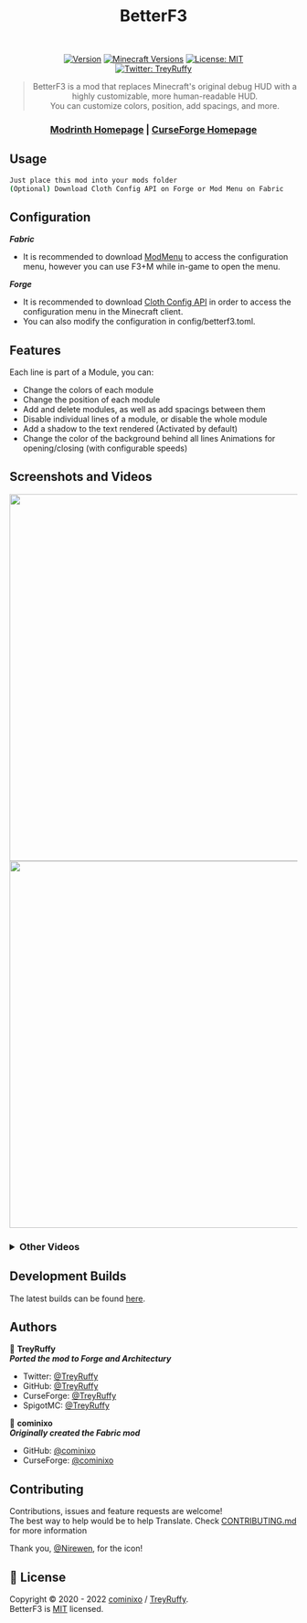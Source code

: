 <div style="text-align: center;"><h1 >BetterF3</h1>
<br />

[![Version](https://img.shields.io/badge/dynamic/json?color=ed37aa&label=Version&query=%24%5B%27promos%27%5D%5B%271.18.2-latest%27%5D&url=https%3A%2F%2Fapi.modrinth.com%2Fupdates%2Fbetterf3%2Fforge%5Fupdates.json?cacheSeconds=2592000)](https://www.curseforge.com/minecraft/mc-mods/betterf3/files)
[![Minecraft Versions](https://img.shields.io/badge/Minecraft-1.16.2--1.18.2+-9450cc)](http://files.minecraftforge.net/)
[![License: MIT](https://img.shields.io/badge/License-MIT-2230f2.svg)](https://github.com/cominixo/BetterF3/blob/architectury/1.18/LICENSE.txt)
<br/>
[![Twitter: TreyRuffy](https://img.shields.io/twitter/follow/TreyRuffy.svg?style=social)](https://twitter.com/TreyRuffy)

</div>

<blockquote style="text-align: center;">BetterF3 is a mod that replaces Minecraft's original debug HUD 
with a highly customizable, more 
human-readable HUD.<br/>
You can customize colors, position, add spacings, and more.
</blockquote>

<h3 align="center">
<a href="https://modrinth.com/mod/betterf3" target="_blank">Modrinth Homepage</a> |
<a href="https://www.curseforge.com/minecraft/mc-mods/betterf3/" target="_blank">CurseForge Homepage</a>
</h3>


## Usage

```sh
Just place this mod into your mods folder
(Optional) Download Cloth Config API on Forge or Mod Menu on Fabric
```

## Configuration
***Fabric***
* It is recommended to download [ModMenu](https://www.curseforge.com/minecraft/mc-mods/modmenu/) to access the
  configuration menu, however you can use F3+M while in-game to open the menu.

***Forge***
* It is recommended to download [Cloth Config API](https://www.curseforge.com/minecraft/mc-mods/cloth-config/) in
  order to access the configuration menu in the Minecraft client.<br/>
* You can also modify the configuration in config/betterf3.toml.

## Features
Each line is part of a Module, you can:
- Change the colors of each module
- Change the position of each module
- Add and delete modules, as well as add spacings between them
- Disable individual lines of a module, or disable the whole module
- Add a shadow to the text rendered (Activated by default)
- Change the color of the background behind all lines
  Animations for opening/closing (with configurable speeds)

## Screenshots and Videos

<img src="docs/readme/readme-image.png" height="642" width="800" alt=""/>

<img src="docs/readme/readme-gif-image.gif" height="642" width="800" alt=""/>

<h3>
<details>
<summary>Other Videos</summary>

<ul>
<li><a href="https://www.youtube.com/watch?v=5lcZ853-jkA&t=349s" target="_blank">Video by Boodlyneck</a>
</li>
</ul>

</details>
</h3>

## Development Builds
The latest builds can be found [here](https://github.com/cominixo/BetterF3/actions). <br/>

## Authors

👤 **TreyRuffy**<br/>
***Ported the mod to Forge and Architectury***
* Twitter: [@TreyRuffy](https://twitter.com/TreyRuffy/)
* GitHub: [@TreyRuffy](https://github.com/TreyRuffy/)
* CurseForge: [@TreyRuffy](https://www.curseforge.com/members/treyruffy/)
* SpigotMC: [@TreyRuffy](https://www.spigotmc.org/members/treyruffy.31262/)

👤 **cominixo**<br/>
***Originally created the Fabric mod***
* GitHub: [@cominixo](https://github.com/cominixo/)
* CurseForge: [@cominixo](https://www.curseforge.com/members/cominixo/)

## Contributing

Contributions, issues and feature requests are welcome!<br/>The best way to help would be to help Translate. Check
[CONTRIBUTING.md](./CONTRIBUTING.md) for more information

Thank you, [@Nirewen](https://github.com/Nirewen/), for the icon!

## 📝 License

Copyright © 2020 - 2022 [cominixo](https://github.com/cominixo/) / [TreyRuffy](https://github.com/TreyRuffy/). <br/>
BetterF3 is [MIT](https://choosealicense.com/licenses/mit/) licensed.

